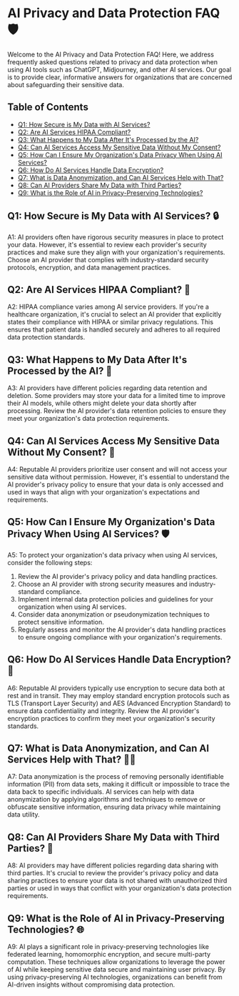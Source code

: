 # AI Privacy and Data Protection FAQ 🛡️

Welcome to the AI Privacy and Data Protection FAQ! Here, we address frequently asked questions related to privacy and data protection when using AI tools such as ChatGPT, Midjourney, and other AI services. Our goal is to provide clear, informative answers for organizations that are concerned about safeguarding their sensitive data.

## Table of Contents

- [Q1: How Secure is My Data with AI Services?](#q1-how-secure-is-my-data-with-ai-services-)
- [Q2: Are AI Services HIPAA Compliant?](#q2-are-ai-services-hipaa-compliant-)
- [Q3: What Happens to My Data After It's Processed by the AI?](#q3-what-happens-to-my-data-after-its-processed-by-the-ai-)
- [Q4: Can AI Services Access My Sensitive Data Without My Consent?](#q4-can-ai-services-access-my-sensitive-data-without-my-consent-)
- [Q5: How Can I Ensure My Organization's Data Privacy When Using AI Services?](#q5-how-can-i-ensure-my-organizations-data-privacy-when-using-ai-services-)
- [Q6: How Do AI Services Handle Data Encryption?](#q6-how-do-ai-services-handle-data-encryption-)
- [Q7: What is Data Anonymization, and Can AI Services Help with That?](#q7-what-is-data-anonymization-and-can-ai-services-help-with-that-)
- [Q8: Can AI Providers Share My Data with Third Parties?](#q8-can-ai-providers-share-my-data-with-third-parties-)
- [Q9: What is the Role of AI in Privacy-Preserving Technologies?](#q9-what-is-the-role-of-ai-in-privacy-preserving-technologies-)

## Q1: How Secure is My Data with AI Services? 🔒

A1: AI providers often have rigorous security measures in place to protect your data. However, it's essential to review each provider's security practices and make sure they align with your organization's requirements. Choose an AI provider that complies with industry-standard security protocols, encryption, and data management practices.

## Q2: Are AI Services HIPAA Compliant? 🏥

A2: HIPAA compliance varies among AI service providers. If you're a healthcare organization, it's crucial to select an AI provider that explicitly states their compliance with HIPAA or similar privacy regulations. This ensures that patient data is handled securely and adheres to all required data protection standards.

## Q3: What Happens to My Data After It's Processed by the AI? 🔄

A3: AI providers have different policies regarding data retention and deletion. Some providers may store your data for a limited time to improve their AI models, while others might delete your data shortly after processing. Review the AI provider's data retention policies to ensure they meet your organization's data protection requirements.

## Q4: Can AI Services Access My Sensitive Data Without My Consent? 🚫

A4: Reputable AI providers prioritize user consent and will not access your sensitive data without permission. However, it's essential to understand the AI provider's privacy policy to ensure that your data is only accessed and used in ways that align with your organization's expectations and requirements.

## Q5: How Can I Ensure My Organization's Data Privacy When Using AI Services? 🛡️

A5: To protect your organization's data privacy when using AI services, consider the following steps:

1. Review the AI provider's privacy policy and data handling practices.
2. Choose an AI provider with strong security measures and industry-standard compliance.
3. Implement internal data protection policies and guidelines for your organization when using AI services.
4. Consider data anonymization or pseudonymization techniques to protect sensitive information.
5. Regularly assess and monitor the AI provider's data handling practices to ensure ongoing compliance with your organization's requirements.

## Q6: How Do AI Services Handle Data Encryption? 🔐

A6: Reputable AI providers typically use encryption to secure data both at rest and in transit. They may employ standard encryption protocols such as TLS (Transport Layer Security) and AES (Advanced Encryption Standard) to ensure data confidentiality and integrity. Review the AI provider's encryption practices to confirm they meet your organization's security standards.

## Q7: What is Data Anonymization, and Can AI Services Help with That? 🕵️‍♀️

A7: Data anonymization is the process of removing personally identifiable information (PII) from data sets, making it difficult or impossible to trace the data back to specific individuals. AI services can help with data anonymization by applying algorithms and techniques to remove or obfuscate sensitive information, ensuring data privacy while maintaining data utility.

## Q8: Can AI Providers Share My Data with Third Parties? 🚷

A8: AI providers may have different policies regarding data sharing with third parties. It's crucial to review the provider's privacy policy and data sharing practices to ensure your data is not shared with unauthorized third parties or used in ways that conflict with your organization's data protection requirements.

## Q9: What is the Role of AI in Privacy-Preserving Technologies? 🌐

A9: AI plays a significant role in privacy-preserving technologies like federated learning, homomorphic encryption, and secure multi-party computation. These techniques allow organizations to leverage the power of AI while keeping sensitive data secure and maintaining user privacy. By using privacy-preserving AI technologies, organizations can benefit from AI-driven insights without compromising data protection.
